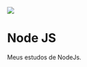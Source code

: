 ![](https://miro.medium.com/max/1000/1*u05hIZDWkWuDvJNnWVF9DQ.jpeg)


# Node JS


Meus estudos de NodeJs.
